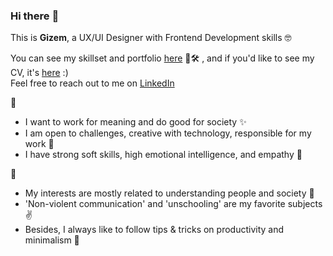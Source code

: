 ### Hi there :hugs:

This is **Gizem**, a UX/UI Designer with Frontend Development skills :nerd_face:

You can see my skillset and portfolio [here](https://www.notion.so/Gizem-Candemir-9ac486303ec5497c8e6cb5ecc21551d4) 💅🛠️ , and if you'd like to see my CV, it's [here](https://s3.us-west-2.amazonaws.com/secure.notion-static.com/cbd8ae61-30a7-42be-9c28-b30400e4a535/GizemCandemir.pdf?X-Amz-Algorithm=AWS4-HMAC-SHA256&X-Amz-Credential=AKIAT73L2G45O3KS52Y5%2F20200918%2Fus-west-2%2Fs3%2Faws4_request&X-Amz-Date=20200918T111325Z&X-Amz-Expires=86400&X-Amz-Signature=97989b48e285aeef04d01a65a6a0805bf07b5bf7dad19272b931ea0c2cfdc748&X-Amz-SignedHeaders=host&response-content-disposition=filename%20%3D%22GizemCandemir.pdf%22) :)  
Feel free to reach out to me on [LinkedIn](https://www.linkedin.com/in/gizemcandemir/)

💼  
- I want to work for meaning and do good for society ✨  
- I am open to challenges, creative with technology, responsible for my work 💪  
- I have strong soft skills, high emotional intelligence, and empathy 🙌  

👀
- My interests are mostly related to understanding people and society 💭  
- 'Non-violent communication' and 'unschooling' are my favorite subjects ✌️  
- Besides, I always like to follow tips & tricks on productivity and minimalism 💎 

